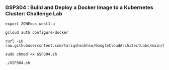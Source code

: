 ### GSP304 :  Build and Deploy a Docker Image to a Kubernetes Cluster: Challenge Lab 

```
export ZONE=us-west1-a
```

```
gcloud auth configure-docker
```

```
curl -LO raw.githubusercontent.com/tariqsheikhsw/GoogleCloudArchitectLabs/main/GSP304.sh

sudo chmod +x GSP304.sh

./GSP304.sh
```

